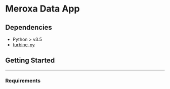 # Meroxa Data App

## Dependencies
* Python > v3.5
* [turbine-py](https://github.com/meroxa/turbine-py)

## Getting Started
---
### Requirements 